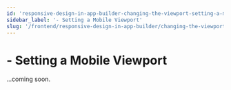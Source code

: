 ```yaml
---
id: 'responsive-design-in-app-builder-changing-the-viewport-setting-a-mobile-viewport'
sidebar_label: '- Setting a Mobile Viewport'
slug: '/frontend/responsive-design-in-app-builder/changing-the-viewport/setting-a-mobile-viewport'
---
```


# - Setting a Mobile Viewport

...coming soon.
